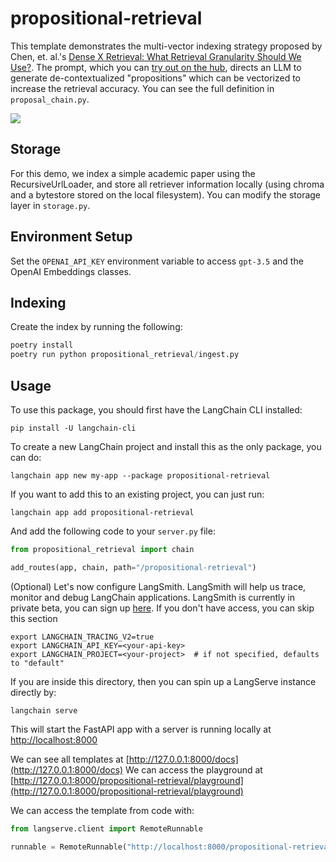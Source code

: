 # propositional-retrieval

This template demonstrates the multi-vector indexing strategy proposed by Chen, et. al.'s [Dense X Retrieval: What Retrieval Granularity Should We Use?](https://arxiv.org/abs/2312.06648). The prompt, which you can [try out on the hub](https://smith.langchain.com/hub/wfh/proposal-indexing), directs an LLM to generate de-contextualized "propositions" which can be vectorized to increase the retrieval accuracy. You can see the full definition in `proposal_chain.py`.

![](https://github.com/langchain-ai/langchain/raw/master/templates/propositional-retrieval/_images/retriever_diagram.png)

## Storage

For this demo, we index a simple academic paper using the RecursiveUrlLoader, and store all retriever information locally (using chroma and a bytestore stored on the local filesystem). You can modify the storage layer in `storage.py`.

## Environment Setup

Set the `OPENAI_API_KEY` environment variable to access `gpt-3.5` and the OpenAI Embeddings classes.

## Indexing

Create the index by running the following:

```python
poetry install
poetry run python propositional_retrieval/ingest.py
```

## Usage

To use this package, you should first have the LangChain CLI installed:

```shell
pip install -U langchain-cli
```

To create a new LangChain project and install this as the only package, you can do:

```shell
langchain app new my-app --package propositional-retrieval
```

If you want to add this to an existing project, you can just run:

```shell
langchain app add propositional-retrieval
```

And add the following code to your `server.py` file:

```python
from propositional_retrieval import chain

add_routes(app, chain, path="/propositional-retrieval")
```

(Optional) Let's now configure LangSmith.
LangSmith will help us trace, monitor and debug LangChain applications.
LangSmith is currently in private beta, you can sign up [here](https://smith.langchain.com/).
If you don't have access, you can skip this section

```shell
export LANGCHAIN_TRACING_V2=true
export LANGCHAIN_API_KEY=<your-api-key>
export LANGCHAIN_PROJECT=<your-project>  # if not specified, defaults to "default"
```

If you are inside this directory, then you can spin up a LangServe instance directly by:

```shell
langchain serve
```

This will start the FastAPI app with a server is running locally at
[http://localhost:8000](http://localhost:8000)

We can see all templates at [http://127.0.0.1:8000/docs](http://127.0.0.1:8000/docs)
We can access the playground at [http://127.0.0.1:8000/propositional-retrieval/playground](http://127.0.0.1:8000/propositional-retrieval/playground)

We can access the template from code with:

```python
from langserve.client import RemoteRunnable

runnable = RemoteRunnable("http://localhost:8000/propositional-retrieval")
```
